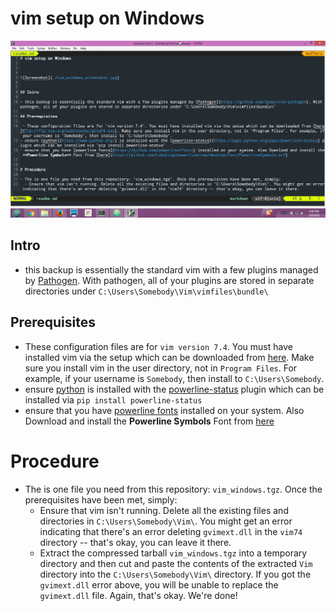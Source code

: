 # vim setup on Windows



![Screenshot](./vim_windows_screenshot.jpg)


## Intro

- this backup is essentially the standard vim with a few plugins managed by [Pathogen](https://github.com/tpope/vim-pathogen). With pathogen, all of your plugins are stored in separate directories under `C:\Users\Somebody\Vim\vimfiles\bundle\`

## Prerequisites

 - These configuration files are for `vim version 7.4`. You must have installed vim via the setup which can be downloaded from [here](ftp://ftp.vim.org/pub/vim/pc/gvim74.exe). Make sure you install vim in the user directory, not in `Program Files`. For example, if your username is `Somebody`, then install to `C:\Users\Somebody`.
- ensure [python](https://www.python.org/) is installed with the [powerline-status](https://pypi.python.org/pypi/powerline-status) plugin which can be installed via `pip install powerline-status`
- ensure that you have [powerline fonts](https://github.com/powerline/fonts) installed on your system. Also Download and install the **Powerline Symbols** Font from [here](https://github.com/Lokaltog/powerline/raw/develop/font/PowerlineSymbols.otf)


# Procedure

- The is one file you need from this repository: `vim_windows.tgz`. Once the prerequisites have been met, simply:
  - Ensure that vim isn't running. Delete all the existing files and directories in `C:\Users\Somebody\Vim\`. You might get an error indicating that there's an error deleting `gvimext.dll` in the `vim74` directory -- that's okay, you can leave it there.
  - Extract the compressed tarball `vim_windows.tgz` into a temporary directory and then cut and paste the contents of the extracted `Vim` directory into the `C:\Users\Somebody\Vim\` directory. If you got the `gvimext.dll` error above, you will be unable to replace the `gvimext.dll` file. Again, that's okay. We're done!
